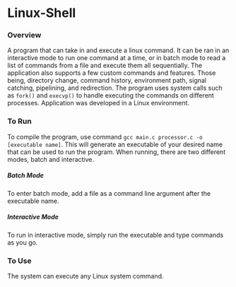 # Linux-Shell

### Overview
A program that can take in and execute a linux command. It can be ran in an interactive mode to run one command at a time, or in batch mode to read a list of commands from a file and execute them all sequentially. The application also supports a few custom commands and features. Those being, directory change, command history, environment path, signal catching, pipelining, and redirection. The program uses system calls such as `fork()` and `execvp()` to handle executing the commands on different processes. Application was developed in a Linux environment.

### To Run
To compile the program, use command `gcc main.c processor.c -o [executable name]`. This will generate an executable of your desired name that can be used to run the program. 
When running, there are two different modes, batch and interactive. 
##### Batch Mode
To enter batch mode, add a file as a command line argument after the executable name. 
##### Interactive Mode
To run in interactive mode, simply run the executable and type commands as you go. 

### To Use
The system can execute any Linux system command. 
